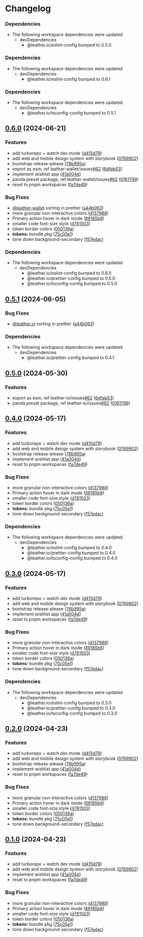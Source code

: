 # Changelog

### Dependencies

* The following workspace dependencies were updated
  * devDependencies
    * @leather.io/eslint-config bumped to 0.5.0

### Dependencies

* The following workspace dependencies were updated
  * devDependencies
    * @leather.io/eslint-config bumped to 0.6.1

### Dependencies

* The following workspace dependencies were updated
  * devDependencies
    * @leather.io/tsconfig-config bumped to 0.5.1

## [0.6.0](https://github.com/leather-io/mono/compare/@leather.io/tokens-v0.5.2...@leather.io/tokens-v0.6.0) (2024-06-21)


### Features

* add turborepo + watch dev mode ([d415d79](https://github.com/leather-io/mono/commit/d415d79394488c0cb74765d367b3af8db1d24772))
* add web and mobile design system with storybook ([0769902](https://github.com/leather-io/mono/commit/076990210312448d583905ac78448ff5068c1f1e))
* bootstrap release-please ([76b995a](https://github.com/leather-io/mono/commit/76b995a37ecfda0aa006b90ab21cadc57dae8e80))
* export as esm, ref leather-wallet/issues[#62](https://github.com/leather-io/mono/issues/62) ([6dfab53](https://github.com/leather-io/mono/commit/6dfab539b5358d16743d3e0a22358e9540ef9260))
* implement wishlist app ([41a004d](https://github.com/leather-io/mono/commit/41a004dac66992de095bf2bfb09ffc2d732cc641))
* panda preset package, ref leather-wallet/issues[#62](https://github.com/leather-io/mono/issues/62) ([0161799](https://github.com/leather-io/mono/commit/01617991e1e975339324e68916eec9012824c440))
* reset to pnpm workspaces ([fa7de49](https://github.com/leather-io/mono/commit/fa7de49928ee099419db9ff3e91c7dc7b15a4ffa))


### Bug Fixes

* [@leather-wallet](https://github.com/leather-wallet) sorting in prettier ([a44b063](https://github.com/leather-io/mono/commit/a44b0631b745c0ca4abe4d36eb5dfc34a33afce8))
* more granular non-interactive colors ([d137988](https://github.com/leather-io/mono/commit/d137988533a7c6533af2fa4ffad58460aac6e620))
* Primary action hover in dark mode ([89185b6](https://github.com/leather-io/mono/commit/89185b6211a1ba7146cb31da4decaa540ff23935))
* smaller code font-size style ([d781503](https://github.com/leather-io/mono/commit/d7815033edf773a7587a72eb432265eb8c592b39))
* token border colors ([050136a](https://github.com/leather-io/mono/commit/050136aa481615cc837962367907259def916272))
* **tokens:** bundle pkg ([75c05e1](https://github.com/leather-io/mono/commit/75c05e1a7ebc4e8fa93254f3cb7e73ba760f76bb))
* tone down background-secondary ([f57edac](https://github.com/leather-io/mono/commit/f57edac4a4600d6af9a19878debb7ab4a6ac3b56))


### Dependencies

* The following workspace dependencies were updated
  * devDependencies
    * @leather.io/eslint-config bumped to 0.6.0
    * @leather.io/prettier-config bumped to 0.5.0
    * @leather.io/tsconfig-config bumped to 0.5.0

## [0.5.1](https://github.com/leather-io/mono/compare/tokens-v0.5.0...tokens-v0.5.1) (2024-06-05)


### Bug Fixes

* [@leather.io](https://github.com/leather-io) sorting in prettier ([a44b063](https://github.com/leather-io/mono/commit/a44b0631b745c0ca4abe4d36eb5dfc34a33afce8))


### Dependencies

* The following workspace dependencies were updated
  * devDependencies
    * @leather.io/prettier-config bumped to 0.4.1

## [0.5.0](https://github.com/leather-io/mono/compare/tokens-v0.4.0...tokens-v0.5.0) (2024-05-30)


### Features

* export as esm, ref leather-io/issues[#62](https://github.com/leather-io/mono/issues/62) ([6dfab53](https://github.com/leather-io/mono/commit/6dfab539b5358d16743d3e0a22358e9540ef9260))
* panda preset package, ref leather-io/issues[#62](https://github.com/leather-io/mono/issues/62) ([0161799](https://github.com/leather-io/mono/commit/01617991e1e975339324e68916eec9012824c440))

## [0.4.0](https://github.com/leather-io/mono/compare/tokens-v0.3.1...tokens-v0.4.0) (2024-05-17)


### Features

* add turborepo + watch dev mode ([d415d79](https://github.com/leather-io/mono/commit/d415d79394488c0cb74765d367b3af8db1d24772))
* add web and mobile design system with storybook ([0769902](https://github.com/leather-io/mono/commit/076990210312448d583905ac78448ff5068c1f1e))
* bootstrap release-please ([76b995a](https://github.com/leather-io/mono/commit/76b995a37ecfda0aa006b90ab21cadc57dae8e80))
* implement wishlist app ([41a004d](https://github.com/leather-io/mono/commit/41a004dac66992de095bf2bfb09ffc2d732cc641))
* reset to pnpm workspaces ([fa7de49](https://github.com/leather-io/mono/commit/fa7de49928ee099419db9ff3e91c7dc7b15a4ffa))


### Bug Fixes

* more granular non-interactive colors ([d137988](https://github.com/leather-io/mono/commit/d137988533a7c6533af2fa4ffad58460aac6e620))
* Primary action hover in dark mode ([89185b6](https://github.com/leather-io/mono/commit/89185b6211a1ba7146cb31da4decaa540ff23935))
* smaller code font-size style ([d781503](https://github.com/leather-io/mono/commit/d7815033edf773a7587a72eb432265eb8c592b39))
* token border colors ([050136a](https://github.com/leather-io/mono/commit/050136aa481615cc837962367907259def916272))
* **tokens:** bundle pkg ([75c05e1](https://github.com/leather-io/mono/commit/75c05e1a7ebc4e8fa93254f3cb7e73ba760f76bb))
* tone down background-secondary ([f57edac](https://github.com/leather-io/mono/commit/f57edac4a4600d6af9a19878debb7ab4a6ac3b56))


### Dependencies

* The following workspace dependencies were updated
  * devDependencies
    * @leather.io/eslint-config bumped to 0.4.0
    * @leather.io/prettier-config bumped to 0.4.0
    * @leather.io/tsconfig-config bumped to 0.4.0

## [0.3.0](https://github.com/leather-io/mono/compare/tokens-v0.2.1...tokens-v0.3.0) (2024-05-17)


### Features

* add turborepo + watch dev mode ([d415d79](https://github.com/leather-io/mono/commit/d415d79394488c0cb74765d367b3af8db1d24772))
* add web and mobile design system with storybook ([0769902](https://github.com/leather-io/mono/commit/076990210312448d583905ac78448ff5068c1f1e))
* bootstrap release-please ([76b995a](https://github.com/leather-io/mono/commit/76b995a37ecfda0aa006b90ab21cadc57dae8e80))
* implement wishlist app ([41a004d](https://github.com/leather-io/mono/commit/41a004dac66992de095bf2bfb09ffc2d732cc641))
* reset to pnpm workspaces ([fa7de49](https://github.com/leather-io/mono/commit/fa7de49928ee099419db9ff3e91c7dc7b15a4ffa))


### Bug Fixes

* more granular non-interactive colors ([d137988](https://github.com/leather-io/mono/commit/d137988533a7c6533af2fa4ffad58460aac6e620))
* Primary action hover in dark mode ([89185b6](https://github.com/leather-io/mono/commit/89185b6211a1ba7146cb31da4decaa540ff23935))
* smaller code font-size style ([d781503](https://github.com/leather-io/mono/commit/d7815033edf773a7587a72eb432265eb8c592b39))
* token border colors ([050136a](https://github.com/leather-io/mono/commit/050136aa481615cc837962367907259def916272))
* **tokens:** bundle pkg ([75c05e1](https://github.com/leather-io/mono/commit/75c05e1a7ebc4e8fa93254f3cb7e73ba760f76bb))
* tone down background-secondary ([f57edac](https://github.com/leather-io/mono/commit/f57edac4a4600d6af9a19878debb7ab4a6ac3b56))


### Dependencies

* The following workspace dependencies were updated
  * devDependencies
    * @leather.io/eslint-config bumped to 0.3.0
    * @leather.io/prettier-config bumped to 0.3.0
    * @leather.io/tsconfig-config bumped to 0.3.0

## [0.2.0](https://github.com/leather-io/mono/compare/tokens-v0.1.0...tokens-v0.2.0) (2024-04-23)


### Features

* add turborepo + watch dev mode ([d415d79](https://github.com/leather-io/mono/commit/d415d79394488c0cb74765d367b3af8db1d24772))
* add web and mobile design system with storybook ([0769902](https://github.com/leather-io/mono/commit/076990210312448d583905ac78448ff5068c1f1e))
* bootstrap release-please ([76b995a](https://github.com/leather-io/mono/commit/76b995a37ecfda0aa006b90ab21cadc57dae8e80))
* implement wishlist app ([41a004d](https://github.com/leather-io/mono/commit/41a004dac66992de095bf2bfb09ffc2d732cc641))
* reset to pnpm workspaces ([fa7de49](https://github.com/leather-io/mono/commit/fa7de49928ee099419db9ff3e91c7dc7b15a4ffa))


### Bug Fixes

* more granular non-interactive colors ([d137988](https://github.com/leather-io/mono/commit/d137988533a7c6533af2fa4ffad58460aac6e620))
* Primary action hover in dark mode ([89185b6](https://github.com/leather-io/mono/commit/89185b6211a1ba7146cb31da4decaa540ff23935))
* smaller code font-size style ([d781503](https://github.com/leather-io/mono/commit/d7815033edf773a7587a72eb432265eb8c592b39))
* token border colors ([050136a](https://github.com/leather-io/mono/commit/050136aa481615cc837962367907259def916272))
* **tokens:** bundle pkg ([75c05e1](https://github.com/leather-io/mono/commit/75c05e1a7ebc4e8fa93254f3cb7e73ba760f76bb))
* tone down background-secondary ([f57edac](https://github.com/leather-io/mono/commit/f57edac4a4600d6af9a19878debb7ab4a6ac3b56))

## [0.1.0](https://github.com/leather-io/mono/compare/tokens-v0.0.15...tokens-v0.1.0) (2024-04-23)


### Features

* add turborepo + watch dev mode ([d415d79](https://github.com/leather-io/mono/commit/d415d79394488c0cb74765d367b3af8db1d24772))
* add web and mobile design system with storybook ([0769902](https://github.com/leather-io/mono/commit/076990210312448d583905ac78448ff5068c1f1e))
* implement wishlist app ([41a004d](https://github.com/leather-io/mono/commit/41a004dac66992de095bf2bfb09ffc2d732cc641))
* reset to pnpm workspaces ([fa7de49](https://github.com/leather-io/mono/commit/fa7de49928ee099419db9ff3e91c7dc7b15a4ffa))


### Bug Fixes

* more granular non-interactive colors ([d137988](https://github.com/leather-io/mono/commit/d137988533a7c6533af2fa4ffad58460aac6e620))
* Primary action hover in dark mode ([89185b6](https://github.com/leather-io/mono/commit/89185b6211a1ba7146cb31da4decaa540ff23935))
* smaller code font-size style ([d781503](https://github.com/leather-io/mono/commit/d7815033edf773a7587a72eb432265eb8c592b39))
* token border colors ([050136a](https://github.com/leather-io/mono/commit/050136aa481615cc837962367907259def916272))
* **tokens:** bundle pkg ([75c05e1](https://github.com/leather-io/mono/commit/75c05e1a7ebc4e8fa93254f3cb7e73ba760f76bb))
* tone down background-secondary ([f57edac](https://github.com/leather-io/mono/commit/f57edac4a4600d6af9a19878debb7ab4a6ac3b56))
